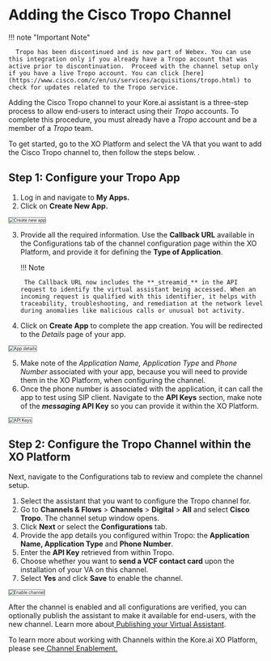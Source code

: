 # Adding the Cisco Tropo Channel


!!! note "Important Note"

      Tropo has been discontinued and is now part of Webex. You can use this integration only if you already have a Tropo account that was active prior to discontinuation.  Proceed with the channel setup only if you have a live Tropo account. You can click [here](https://www.cisco.com/c/en/us/services/acquisitions/tropo.html) to check for updates related to the Tropo service.


Adding the Cisco Tropo channel to your Kore.ai assistant is a three-step process to allow end-users to interact using their _Tropo_ accounts. To complete this procedure, you must already have a _Tropo_ account and be a member of a _Tropo_ team.


To get started, go to the XO Platform and select the VA that you want to add the Cisco Tropo channel to, then follow the steps below. .


## Step 1: Configure your Tropo App

1. Log in and navigate to **My Apps.** 
2. Click on **Create New App.**  
<img src="../images/tropo-img1.png" alt="Create new app" title="Create new app" style="border: 1px solid gray; zoom:60%;">

3. Provide all the required information. Use the **Callback URL** available in the Configurations tab of the channel configuration page within the XO Platform, and provide it for defining the **Type of Application**.  


    !!! Note

        The Callback URL now includes the **_streamid_** in the API request to identify the virtual assistant being accessed. When an incoming request is qualified with this identifier, it helps with traceability, troubleshooting, and remediation at the network level during anomalies like malicious calls or unusual bot activity.

4. Click on **Create App** to complete the app creation. You will be redirected to the _Details_ page of your app.  
<img src="../images/tropo-img2.png" alt="App details" title="App details" style="border: 1px solid gray; zoom:60%;">

5. Make note of the _Application Name, Application Type_ and _Phone Number_ associated with your app, because you will need to provide them in the XO Platform, when configuring the channel.
6. Once the phone number is associated with the application, it can call the app to test using SIP client. Navigate to the **API Keys**  section, make note of the **_messaging_ API Key** so you can provide it within the XO Platform.  
<img src="../images/tropo-img3.png" alt="API Keys" title="API Keys" style="border: 1px solid gray; zoom:60%;">


## Step 2: Configure the Tropo Channel within the XO Platform

Next, navigate to the Configurations tab to review and complete the channel setup.

1. Select the assistant that you want to configure the Tropo channel for. 
2. Go to **Channels & Flows** > **Channels** > **Digital** > **All** and select **Cisco Tropo**. The channel setup window opens. 
3. Click **Next** or select the **Configurations** tab. 
4. Provide the app details you configured within Tropo: the **Application Name, Application Type** and **Phone Number**. 
5. Enter the **API Key** retrieved from within Tropo.
6. Choose whether you want to **send a VCF contact card** upon the installation of your VA on this channel.
7. Select **Yes** and click **Save** to enable the channel.  
<img src="../images/tropo-img4.png" alt="Enable channel" title="Enable channel" style="border: 1px solid gray; zoom:60%;">

After the channel is enabled and all configurations are verified, you can optionally publish the assistant to make it available for end-users, with the new channel. Learn more about[ Publishing your Virtual Assistant](../deploy/publishing-bot).

To learn more about working with Channels within the Kore.ai XO Platform, please see[ Channel Enablement.](../changelog/folder/adding-channels-to-your-bot)